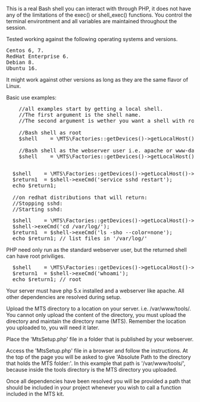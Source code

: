This is a real Bash shell you can interact with through PHP, it does not have any of the limitations of the exec() or shell_exec() functions. You control the terminal environtment and all variables are maintained throughout the session.

Tested working against the following operating systems and versions.
<pre>
Centos 6, 7.
RedHat Enterprise 6.
Debian 8.
Ubuntu 16.
</pre>

It might work against other versions as long as they are the same flavor of Linux.

Basic use examples:

<pre>
	//all examples start by getting a local shell. 
	//The first argument is the shell name. 
	//The second argument is wether you want a shell with root priviliges
    
    //Bash shell as root
    $shell    = \MTS\Factories::getDevices()->getLocalHost()->getShell('bash', true);
    
    //Bash shell as the webserver user i.e. apache or www-data
    $shell    = \MTS\Factories::getDevices()->getLocalHost()->getShell('bash', false);
    
</pre>

<pre>
  $shell    = \MTS\Factories::getDevices()->getLocalHost()->getShell('bash', true);
  $return1  = $shell->exeCmd('service sshd restart');
  echo $return1;
  
  //on redhat distributions that will return:
  //Stopping sshd:                                             [  OK  ]
  //Starting sshd:                                             [  OK  ]
</pre>

<pre>
  $shell    = \MTS\Factories::getDevices()->getLocalHost()->getShell('bash', false);
  $shell->exeCmd('cd /var/log/');
  $return1  = $shell->exeCmd('ls -sho --color=none');
  echo $return1; // list files in '/var/log/'
</pre>

PHP need only run as the standard webserver user, but the returned shell can have root priviliges.
<pre>
  $shell    = \MTS\Factories::getDevices()->getLocalHost()->getShell('bash', true);
  $return1  = $shell->exeCmd('whoami');
  echo $return1; // root
</pre>

Your server must have php 5.x installed and a webserver like apache. All other dependencies are resolved during setup.

Upload the MTS directory to a location on your server. i.e. /var/www/tools/. 
You cannot only upload the content of the directory, you must upload the directory and maintain the directory name (MTS).
Remember the location you uploaded to, you will need it later.

Place the 'MtsSetup.php' file in a folder that is published by your webserver.

Access the 'MtsSetup.php' file in a browser and follow the instructions. 
At the top of the page you will be asked to give 'Absolute Path to the directory that holds the MTS folder:'.
In this example that path is '/var/www/tools/', because inside the tools directory is the MTS directory you uploaded.

Once all dependencies have been resolved you will be provided a path that should be included in your
project whenever you wish to call a function included in the MTS kit.